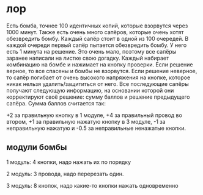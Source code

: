 # лор

Есть бомба, точнее 100 идентичных копий, которые взорвутся через 1000 минут. 
Также есть очень много сапёров, которые очень хотят обезвредить бомбу. Каждый сапёр стоит в одной из 100 очередей.
В каждой очереди первый сапёр пытается обезвредить бомбу. У него есть 1 минута на решение. 
Это очень мало, поэтому все сапёры заранее написали на листке свою догадку. 
Каждый набирает комбинацию на бомбе и нажимает на кнопку проверки. Если решение верное, то все спасены и бомбы не взорвутся.
Если решение неверное, то сапёр погибает от очень высокого напряжения на кнопке, которое никак нельзя удалить/защититься от него. 
Все последующие сапёры получают следующую информацию, на основании которой они корректируют своё решение: сумму баллов и решение предыдущего сапёра.
Сумма баллов считается так:

+2 за правильную кнопку в 1 модуле, +4 за правильный провод во втором, +1 за правильную нажатую кнопку в 3 модуле, 
-1 за неправильную нажатую и -0.5 за неправильные ненажатые кнопки.

## модули бомбы

1 модуль: 4 кнопки, надо нажать их по порядку

2 модуль: 3 провода, надо перерезать один.

3 модуль: 8 кнопок, надо какие-то кнопки нажать одновременно

